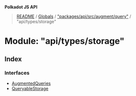 **Polkadot JS API**

> [README](../README.md) / [Globals](../globals.md) / ["packages/api/src/augment/query"](_packages_api_src_augment_query_.md) / "api/types/storage"

# Module: "api/types/storage"

## Index

### Interfaces

* [AugmentedQueries](../interfaces/_packages_api_src_augment_query_._api_types_storage_.augmentedqueries.md)
* [QueryableStorage](../interfaces/_packages_api_src_augment_query_._api_types_storage_.queryablestorage.md)
